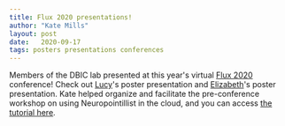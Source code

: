 ```yaml
---
title: Flux 2020 presentations!
author: "Kate Mills"
layout: post
date:   2020-09-17
tags: posters presentations conferences
---
```


Members of the DBIC lab presented at this year's virtual [Flux 2020](https://fluxsociety.org/2020-virtual-congress/) conference! Check out [Lucy](https://www.youtube.com/watch?v=1pAxtXeihqY)'s poster presentation and [Elizabeth](https://www.youtube.com/watch?v=zZ3KXlPXOM8)'s poster presentation. Kate helped organize and facilitate the pre-conference workshop on using Neuropointillist in the cloud, and you can access [the tutorial here](https://www.aws-flux2020.org/).